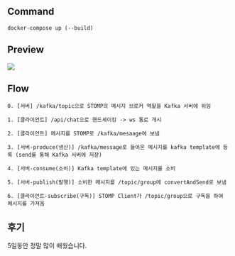 ## Command

```shell
docker-compose up (--build)
```

## Preview

<img src = "https://github.com/rlatkd/live-chat/blob/main/assets/preview.gif">

## Flow

```
0. [서버] /kafka/topic으로 STOMP의 메시지 브로커 역할을 Kafka 서버에 위임

1. [클라이언트] /api/chat으로 핸드셰이킹 -> ws 통로 개시

2. [클라이언트] 메시지를 STOMP로 /kafka/mesaage에 보냄

3. [서버-produce(생산)] /kafka/message로 들어온 메시지를 kafka template에 등록 (send를 통해 Kafka 서버에 저장)

4. [서버-consume(소비)] Kafka template에 있는 메시지를 소비

5. [서버-publish(발행)] 소비한 메시지를 /topic/group에 convertAndSend로 보냄

6. [클라이언트-subscribe(구독)] STOMP Client가 /topic/group으로 구독을 하여 메시지를 가져옴
```


## 후기

5일동안 정말 많이 배웠습니다.
